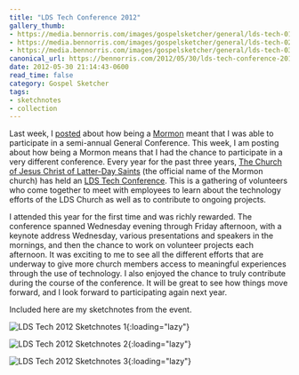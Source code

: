 ```yaml
---
title: "LDS Tech Conference 2012"
gallery_thumb: 
- https://media.bennorris.com/images/gospelsketcher/general/lds-tech-01.jpg
- https://media.bennorris.com/images/gospelsketcher/general/lds-tech-02.jpg
- https://media.bennorris.com/images/gospelsketcher/general/lds-tech-03.jpg
canonical_url: https://bennorris.com/2012/05/30/lds-tech-conference-2012
date: 2012-05-30 21:14:43-0600
read_time: false
category: Gospel Sketcher
tags:
- sketchnotes
- collection
---
```


Last week, I <a title="LDS General Conference Sketchnotes April 2012" href="https://bennorris.com/2012/04/05/lds-general-conference">posted</a> about how being a <a href="http://mormon.org" target="_blank">Mormon</a> meant that I was able to participate in a semi-annual General Conference. This week, I am posting about how being a Mormon means that I had the chance to participate in a very different conference. Every year for the past three years, <a href="http://www.lds.org/" target="_blank">The Church of Jesus Christ of Latter-Day Saints</a> (the official name of the Mormon church) has held an <a href="http://tech.lds.org/wiki/LDSTech_Conference" target="_blank">LDS Tech Conference</a>. This is a gathering of volunteers who come together to meet with employees to learn about the technology efforts of the LDS Church as well as to contribute to ongoing projects.

I attended this year for the first time and was richly rewarded. The conference spanned Wednesday evening through Friday afternoon, with a keynote address Wednesday, various presentations and speakers in the mornings, and then the chance to work on volunteer projects each afternoon. It was exciting to me to see all the different efforts that are underway to give more church members access to meaningful experiences through the use of technology. I also enjoyed the chance to truly contribute during the course of the conference. It will be great to see how things move forward, and I look forward to participating again next year.

Included here are my sketchnotes from the event.

![LDS Tech 2012 Sketchnotes 1](https://media.bennorris.com/images/gospelsketcher/general/lds-tech-01.jpg){:loading="lazy"}

![LDS Tech 2012 Sketchnotes 2](https://media.bennorris.com/images/gospelsketcher/general/lds-tech-02.jpg){:loading="lazy"}

![LDS Tech 2012 Sketchnotes 3](https://media.bennorris.com/images/gospelsketcher/general/lds-tech-03.jpg){:loading="lazy"}
